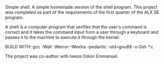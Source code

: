 Simple shell. A simple homemade version of the shell program. This project was completed as part of the requirements of the first quarter of the ALX SE program.

A shell is a computer program that verifies that the user's command is correct and it takes the command input from a user through a keyboard and passes it to the machine to execute it through the kernel.

BUILD WITH: gcc -Wall -Werror -Wextra -pedantic -std=gnu89 -o Gsh *.c

The project was co-author with Iweze Odion Emmanuel.
